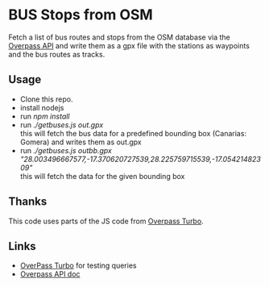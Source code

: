 BUS Stops from OSM
==================
Fetch a list of bus routes and stops from the OSM database via the [Overpass API](https://wiki.openstreetmap.org/wiki/Overpass_API) and write them as a gpx file with the stations as waypoints and the bus routes as tracks.

Usage
-----
* Clone this repo.
* install nodejs
* run _npm install_
* run _./getbuses.js out.gpx_ <br>
  this will fetch the bus data for a predefined bounding box (Canarias: Gomera) and writes them as out.gpx
* run _./getbuses.js outbb.gpx "28.003496667577,-17.370620727539,28.225759715539,-17.05421482309"_<br>
  this will fetch the data for the given bounding box

Thanks
------
This code uses parts of the JS code from [Overpass Turbo](https://github.com/tyrasd/overpass-turbo).

Links
-----
  * [OverPass Turbo](https://overpass-turbo.eu/index.html) for testing queries
  * [Overpass API doc](https://wiki.openstreetmap.org/wiki/Overpass_API)


